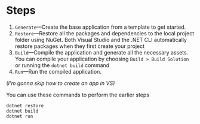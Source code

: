 # Steps
1. `Generate`—Create the base application from a template to get started.
2. `Restore`—Restore all the packages and dependencies to the local project folder using NuGet.
   Both Visual Studio and the .NET CLI automatically restore packages when they first create your project
3. `Build`—Compile the application and generate all the necessary assets.
   You can compile your application by choosing `Build > Build Solution` or running the `dotnet build` command
4. `Run`—Run the compiled application.

*(I'm gonna skip how to create an app in VS)*

You can use these commands to perform the earlier steps
```
dotnet restore
dotnet build
dotnet run
```



